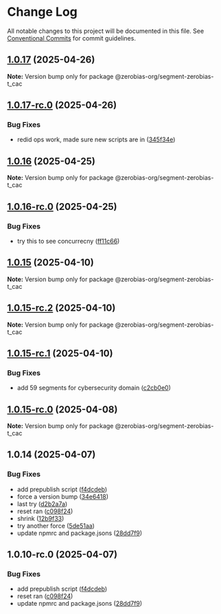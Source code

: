 # Change Log

All notable changes to this project will be documented in this file.
See [Conventional Commits](https://conventionalcommits.org) for commit guidelines.

## [1.0.17](https://github.com/zerobias-org/segment/compare/@zerobias-org/segment-zerobias-t_cac@1.0.17-rc.0...@zerobias-org/segment-zerobias-t_cac@1.0.17) (2025-04-26)

**Note:** Version bump only for package @zerobias-org/segment-zerobias-t_cac





## [1.0.17-rc.0](https://github.com/zerobias-org/segment/compare/@zerobias-org/segment-zerobias-t_cac@1.0.16...@zerobias-org/segment-zerobias-t_cac@1.0.17-rc.0) (2025-04-26)


### Bug Fixes

* redid ops work, made sure new scripts are in ([345f34e](https://github.com/zerobias-org/segment/commit/345f34ec926029dc141943b3e321676adb4a2888))





## [1.0.16](https://github.com/zerobias-org/segment/compare/@zerobias-org/segment-zerobias-t_cac@1.0.16-rc.0...@zerobias-org/segment-zerobias-t_cac@1.0.16) (2025-04-25)

**Note:** Version bump only for package @zerobias-org/segment-zerobias-t_cac





## [1.0.16-rc.0](https://github.com/zerobias-org/segment/compare/@zerobias-org/segment-zerobias-t_cac@1.0.15...@zerobias-org/segment-zerobias-t_cac@1.0.16-rc.0) (2025-04-25)


### Bug Fixes

* try this to see concurrecny ([ff11c66](https://github.com/zerobias-org/segment/commit/ff11c66d67cb9f185098fd640d4139178d29ae22))





## [1.0.15](https://github.com/zerobias-org/segment/compare/@zerobias-org/segment-zerobias-t_cac@1.0.15-rc.2...@zerobias-org/segment-zerobias-t_cac@1.0.15) (2025-04-10)

**Note:** Version bump only for package @zerobias-org/segment-zerobias-t_cac





## [1.0.15-rc.2](https://github.com/zerobias-org/segment/compare/@zerobias-org/segment-zerobias-t_cac@1.0.15-rc.1...@zerobias-org/segment-zerobias-t_cac@1.0.15-rc.2) (2025-04-10)

**Note:** Version bump only for package @zerobias-org/segment-zerobias-t_cac





## [1.0.15-rc.1](https://github.com/zerobias-org/segment/compare/@zerobias-org/segment-zerobias-t_cac@1.0.15-rc.0...@zerobias-org/segment-zerobias-t_cac@1.0.15-rc.1) (2025-04-10)


### Bug Fixes

* add 59 segments for cybersecurity domain ([c2cb0e0](https://github.com/zerobias-org/segment/commit/c2cb0e0c1f1eabb51d7f5a6ae6db98c1516fcdbe))





## [1.0.15-rc.0](https://github.com/zerobias-org/segment/compare/@zerobias-org/segment-zerobias-t_cac@1.0.14...@zerobias-org/segment-zerobias-t_cac@1.0.15-rc.0) (2025-04-08)

**Note:** Version bump only for package @zerobias-org/segment-zerobias-t_cac





## 1.0.14 (2025-04-07)


### Bug Fixes

* add prepublish  script ([f4dcdeb](https://github.com/zerobias-org/segment/commit/f4dcdebd8680d01e015ebc89587a9f70d641afe4))
* force a version bump ([34e6418](https://github.com/zerobias-org/segment/commit/34e6418d078a9f5caf40c511a89dcf0bdb606dc7))
* last try ([d2b2a7a](https://github.com/zerobias-org/segment/commit/d2b2a7afeca45e2d7ca0beaa1e1bed46a09a82c4))
* reset ran ([c098f24](https://github.com/zerobias-org/segment/commit/c098f240eaf5c840d8c595e05e0ad4eee510fe71))
* shrink ([12b9f33](https://github.com/zerobias-org/segment/commit/12b9f3366b3d0b69018a20f5b5f01d86ad87753f))
* try another force ([5de51aa](https://github.com/zerobias-org/segment/commit/5de51aa6220d857f3e235e2a0c7557b40ee8e5e3))
* update npmrc and package.jsons ([28dd7f9](https://github.com/zerobias-org/segment/commit/28dd7f9ea06676c82b88aabf586f5bb6b974bf3b))





## 1.0.10-rc.0 (2025-04-07)


### Bug Fixes

* add prepublish  script ([f4dcdeb](https://github.com/zerobias-org/segment/commit/f4dcdebd8680d01e015ebc89587a9f70d641afe4))
* reset ran ([c098f24](https://github.com/zerobias-org/segment/commit/c098f240eaf5c840d8c595e05e0ad4eee510fe71))
* update npmrc and package.jsons ([28dd7f9](https://github.com/zerobias-org/segment/commit/28dd7f9ea06676c82b88aabf586f5bb6b974bf3b))
